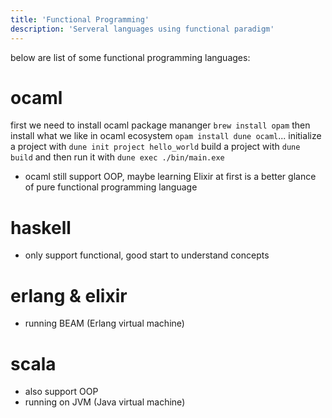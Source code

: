 ```yaml
---
title: 'Functional Programming'
description: 'Serveral languages using functional paradigm'
---
```


below are list of some functional programming languages:

# ocaml

first we need to install ocaml package mananger `brew install opam`
then install what we like in ocaml ecosystem `opam install dune ocaml`...
initialize a project with `dune init project hello_world`
build a project with `dune build` and then run it with `dune exec ./bin/main.exe`

- ocaml still support OOP, maybe learning Elixir at first is a better glance of pure functional programming language

# haskell

- only support functional, good start to understand concepts

# erlang & elixir

- running BEAM (Erlang virtual machine)

# scala

- also support OOP
- running on JVM (Java virtual machine)